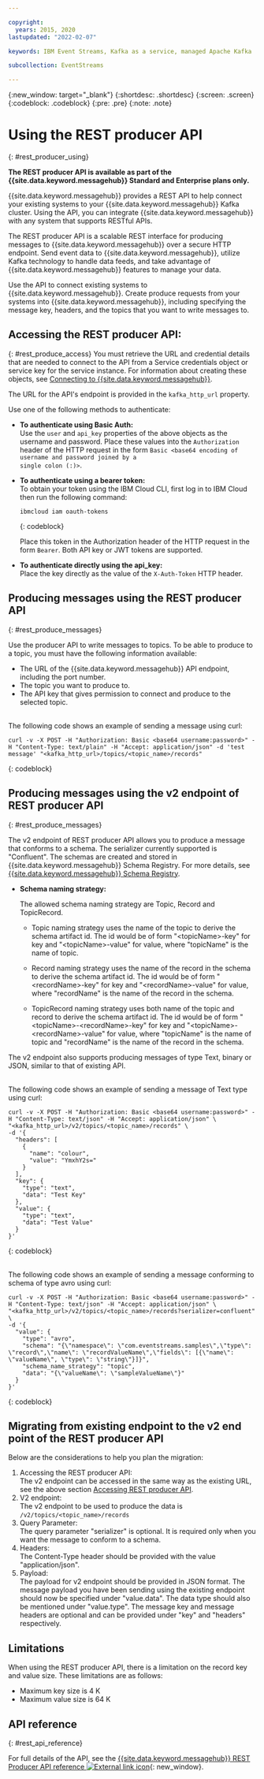 ```yaml
---

copyright:
  years: 2015, 2020
lastupdated: "2022-02-07"

keywords: IBM Event Streams, Kafka as a service, managed Apache Kafka

subcollection: EventStreams

---
```


{:new_window: target="_blank"}
{:shortdesc: .shortdesc}
{:screen: .screen}
{:codeblock: .codeblock}
{:pre: .pre}
{:note: .note}

# Using the REST producer API
{: #rest_producer_using}


**The REST producer API is available as part of the {{site.data.keyword.messagehub}} Standard and Enterprise plans only.**

{{site.data.keyword.messagehub}} provides a REST API to help connect your existing systems to your {{site.data.keyword.messagehub}} Kafka cluster. Using the API, you can integrate {{site.data.keyword.messagehub}} with any system that supports RESTful APIs.

The REST producer API is a scalable REST interface for producing messages to {{site.data.keyword.messagehub}} over a secure HTTP endpoint. Send event data to {{site.data.keyword.messagehub}}, utilize Kafka technology to handle data feeds, and take advantage of {{site.data.keyword.messagehub}} features to manage your data.

Use the API to connect existing systems to {{site.data.keyword.messagehub}}. Create produce requests from your systems into {{site.data.keyword.messagehub}}, including specifying the message key, headers, and the topics that you want to write messages to.


## Accessing the REST producer API:
{: #rest_produce_access}
You must retrieve the URL and credential details that are needed to connect to the API from a Service credentials object or service key for the service instance. For information about creating these objects, see 
[Connecting to {{site.data.keyword.messagehub}}](/docs/EventStreams?topic=EventStreams-connecting).

The URL for the API's endpoint is provided in the ```kafka_http_url``` property.

Use one of the following methods to authenticate:

* **To authenticate using Basic Auth:**<br/> 
    Use the <code>user</code> and <code>api_key</code> properties of the above objects as the username and password. Place these values into the <code>Authorization</code> header of the HTTP request in the form <code>Basic &lt;base64 encoding of username and password joined by a single colon (:)&gt;</code>.

* **To authenticate using a bearer token:**<br/> 
    To obtain your token using the IBM Cloud CLI, first log in to IBM Cloud then run the following command: 

    ```
    ibmcloud iam oauth-tokens
    ```
    {: codeblock}

    Place this token in the Authorization header of the HTTP request in the form <code>Bearer<token></code>. Both API key or JWT tokens are supported. 

* **To authenticate directly using the api_key:**<br/> 
    Place the key directly as the value of the <code>X-Auth-Token</code> HTTP header.

## Producing messages using the REST producer API
{: #rest_produce_messages}

Use the producer API to write messages to topics. To be able to produce to a topic, you must have the following information available:

* The URL of the {{site.data.keyword.messagehub}} API endpoint, including the port number.
* The topic you want to produce to.
* The API key that gives permission to connect and produce to the selected topic.

<br/>
The following code shows an example of sending a message using curl:

```
curl -v -X POST -H "Authorization: Basic <base64 username:password>" -H "Content-Type: text/plain" -H "Accept: application/json" -d 'test message' "<kafka_http_url>/topics/<topic_name>/records"
```
{: codeblock}

## Producing messages using the v2 endpoint of REST producer API
{: #rest_produce_messages}

The v2 endpoint of REST producer API allows you to produce a message that conforms to a schema. The serializer currently supported is "Confluent". The schemas are created and stored in {{site.data.keyword.messagehub}} Schema Registry. For more details, see [{{site.data.keyword.messagehub}} Schema Registry](/docs/EventStreams?topic=ES_schema_registry).

* **Schema naming strategy:**<br/> 

    The allowed schema naming strategy are Topic, Record and TopicRecord. 

    * Topic naming strategy uses the name of the topic to derive the schema artifact id. The id would be of form "\<topicName\>-key" for key and "\<topicName\>-value" for value, where "topicName" is the name of topic.

    * Record naming strategy uses the name of the record in the schema to derive the schema artifact id. The id would be of form "\<recordName\>-key" for key and "\<recordName\>-value" for value, where "recordName" is the name of the record in the schema.

    * TopicRecord naming strategy uses both name of the topic and record to derive the schema artifact id. The id would be of form "\<topicName\>-\<recordName\>-key" for key and "\<topicName\>-\<recordName\>-value" for value, where "topicName" is the name of topic and "recordName" is the name of the record in the schema.

The v2 endpoint also supports producing messages of type Text, binary or JSON, similar to that of existing API.

<br/>
The following code shows an example of sending a message of Text type using curl:

```
curl -v -X POST -H "Authorization: Basic <base64 username:password>" -H "Content-Type: text/json" -H "Accept: application/json" \
"<kafka_http_url>/v2/topics/<topic_name>/records" \
-d '{
  "headers": [
    {
      "name": "colour",
      "value": "YmxhY2s="
    }
  ],
  "key": {
    "type": "text",
    "data": "Test Key"
  },
  "value": {
    "type": "text",
    "data": "Test Value"
  }
}'
```
{: codeblock}


<br/>
The following code shows an example of sending a message conforming to schema of type avro using curl:

```
curl -v -X POST -H "Authorization: Basic <base64 username:password>" -H "Content-Type: text/json" -H "Accept: application/json" \
"<kafka_http_url>/v2/topics/<topic_name>/records?serializer=confluent" \
-d '{
  "value": {
    "type": "avro",
    "schema": "{\"namespace\": \"com.eventstreams.samples\",\"type\": \"record\",\"name\": \"recordValueName\",\"fields\": [{\"name\": \"valueName\", \"type\": \"string\"}]}",
    "schema_name_strategy": "topic",
    "data": "{\"valueName\": \"sampleValueName\"}"
  }
}' 

```
{: codeblock}


## Migrating from existing endpoint to the v2 end point of the REST producer API
Below are the considerations to help you plan the migration: <br>
1. Accessing the REST producer API: <br>
    The v2 endpoint can be accessed in the same way as the existing URL, see the above section [Accessing REST producer API](/docs/EventStreams?topic=rest_produce_access).
2. V2 endpoint: <br>
    The v2 endpoint to be used to produce the data is `/v2/topics/<topic_name>/records`
3. Query Parameter: <br>
    The query parameter "serializer" is optional. It is required only when you want the message to conform to a schema.
4. Headers: <br>
    The Content-Type header should be provided with the value "application/json".
5. Payload: <br>
    The payload for v2 endpoint should be provided in JSON format. The message payload you have been sending using the existing endpoint should now be specified under "value.data". The data type should also be mentioned under "value.type". The message key and message headers are optional and can be provided under "key" and "headers" respectively.

## Limitations

When using the REST producer API, there is a limitation on the record key and value size. These limitations are as follows:
* Maximum key size is 4 K 
* Maximum value size is 64 K

## API reference
{: #rest_api_reference}

For full details of the API, see the 
[{{site.data.keyword.messagehub}} REST Producer API reference ![External link icon](../../icons/launch-glyph.svg "External link icon")](https://cloud.ibm.com/apidocs/event-streams/restproducer){: new_window}.
